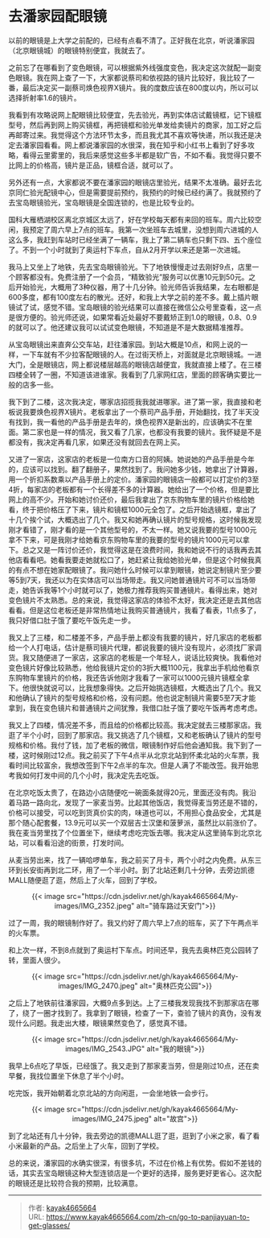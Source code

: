# 去潘家园配眼镜

以前的眼镜是上大学之前配的，已经有点看不清了。正好我在北京，听说潘家园（北京眼镜城）的眼镜特别便宜，我就去了。
<!--more-->

之前忘了在哪看到了变色眼镜，可以根据紫外线强度变色，我决定这次就配一副变色眼镜。我在网上查了一下，大家都说蔡司和依视路的镜片比较好，我比较了一番，最后决定买一副蔡司焕色视界X镜片。我的度数应该在800度以内，所以可以选择折射率1.6的镜片。

我看到有攻略说网上配眼镜比较便宜，先去验光，再到实体店试戴镜框，记下镜框型号，然后再到网上购买镜框，再把镜框和验光单发给卖镜片的商家，加工好之后再邮寄过来。我觉得这个方法环节太多，而且我尤其不喜欢等快递，所以我还是决定去潘家园看看。网上都说潘家园的水很深，我在知乎和小红书上看到了好多攻略，看得云里雾里的，我后来感觉这些多半都是软广告，不如不看。我觉得只要不比网上的价格高，镜片是正品，镜框合适，就可以了。

另外还有一点，大家都说不要在潘家园的眼镜店里验光，结果不太准确。最好去北京同仁验光配镜中心，但是需要提前预约，我预约的时候已经约满了。我就预约了去宝岛眼镜验光，宝岛眼镜是全国连锁的，也是比较专业的。

国科大雁栖湖校区离北京城区太远了，好在学校每天都有来回的班车。周六比较空闲，我预定了周六早上7点的班车。我第一次坐班车去城里，没想到周六进城的人这么多，我赶到车站时已经坐满了一辆车，我上了第二辆车也只剩下四、五个座位了。不到一个小时就到了奥运村下车点，自从2月开学以来还是第一次进城。

我马上又坐上了地铁，先去宝岛眼镜验光。下了地铁慢慢走过去刚好9点，店里一个顾客都没有。免费注册了一个会员，“精致验光”服务可以优惠10元到50元。之后开始验光，大概用了3种仪器，用了十几分钟。验光师告诉我结果，左右眼都是600多度，都有100度左右的散光。还好，和我上大学之前的差不多。戴上插片眼镜试了试，感觉不错。宝岛眼镜的验光结果可以直接在微信公众号里查看，这一点是很方便的。验光师还说，如果常看近处最好不要戴矫正到1.0的眼镜，0.8、0.9的就可以了。他还建议我可以试试变色眼镜，不知道是不是大数据精准推荐。

从宝岛眼镜出来直奔公交车站，赶往潘家园。到站大概是10点，和网上说的一样，一下车就有不少拉客配眼镜的人。在过街天桥上，对面就是北京眼镜城。一进大门，全是眼镜店，网上都说楼层越高的眼镜店越便宜，我就直接上楼了。在三楼四楼全转了一圈，不知道该进谁家。我看到了几家网红店，里面的顾客确实要比一般的店多一些。

我下到了二楼，这次我决定，哪家店招揽我我就进哪家。进了第一家，我直接和老板说我要焕色视界X镜片。老板拿出了一个蔡司产品手册，开始翻找，找了半天没有找到，我一看他的产品手册是去年的，焕色视界X是新出的，应该确实不在里面。第二家也是一样的情况，我又看了几家，也都没有我要的镜片。我怀疑是不是都没有，我决定再看几家，如果还没有就回去在网上买。

又进了一家店，这家店的老板是一位南方口音的阿姨。她说她的产品手册是今年的，应该可以找到。翻了翻册子，果然找到了。我问她多少钱，她拿出了计算器，用一个折扣系数乘以产品手册上的定价。潘家园的眼镜店一般都可以打定价的3至4折，每家店的老板都有一个长得差不多的计算器。她给出了一个价格，但是要比网上的高不少。开始和她讨价还价，最后我拿出了京东购物车里的镜片价格给她看，终于把价格压了下来，镜片和镜框1000元全包了。之后开始选镜框，拿出了十几个挨个试，大概选出了几个。我又和她再确认镜片的型号规格，这时候我发现刚才看错了，刚才看的是一个其他型号的，不太一样。她又说我要的型号1000元拿不下来，可是我刚才给她看京东购物车里的我要的型号的镜片1000元可以拿下。总之又是一阵讨价还价，我觉得这是在浪费时间，我和她说不行的话我再去其他店看看吧。她看我要走她就松口了，她赶紧让我给她验光单，但是这个时候我真的有点不想在她家配眼镜了。我问她什么时候可以拿到眼镜，她说定制镜片至少要等5到7天，我还以为在实体店可以当场带走。我又问她普通镜片可不可以当场带走，她告诉我等1个小时就可以了，她极力推荐我购买普通镜片。看得出来，她对变色镜片不太熟悉。总的来说，我觉得这家店的体验不太好，我决定还是去其他店看看。但是这位老板还是非常热情地让我购买普通镜片，我看了看表，11点多了，我只好借口肚子饿了要吃午饭先走一步。

我又上了三楼，和二楼差不多，产品手册上都没有我要的镜片，好几家店的老板都给一个人打电话，估计是蔡司镜片代理，都说我要的镜片没有现片，必须找厂家调货。我又随便进了一家店，这家店的老板是一个年轻人，说话比较爽快。我看他对变色镜片好像比较熟悉，他给我镜片定价的3折大概1100元，我拿出手机给他看京东购物车里镜片的价格，我还告诉他刚才我看了一家可以1000元镜片镜框全拿下。他很快就说可以，比我想象得快。之后开始挑选镜框，大概选出了几个。我又和他确认了镜片的型号规格和价格，没有问题。他也说定制镜片需要5至7天才能拿到，我在变色镜片和普通镜片之间犹豫，我借口肚子饿了要吃午饭再考虑考虑。

我又上了四楼，情况差不多，而且给的价格都比较高。我决定就去三楼那家店。我逛了半个小时，回到了那家店。我又挑选了几个镜框，又和老板确认了镜片的型号规格和价格。我付了钱，加了老板的微信，眼镜制作好后他会通知我。我下到了一楼，这时候刚过12点。我之前买了下午4点半从北京北站到怀柔北站的火车票，我看时间比较富余，我想改签到下午2点半的车次。但是人满了不能改签。我开始思考我如何打发中间的几个小时，我决定先去吃饭。

在北京吃饭太贵了，在路边小店随便吃一碗面条就得20元，里面还没有肉。我沿着马路一路向北，发现了一家麦当劳。比起其他饭店，我觉得麦当劳还是不错的，价格可以接受，可以吃到货真价实的肉，味道也可以，不用担心食品安全，尤其是那个随心配套餐，13.9元可以买一个双层吉士汉堡和菠萝派，虽然比以前涨价了。我在麦当劳里找了个位置坐下，继续考虑吃完饭去哪。我决定从这里骑车到北京北站，可以看看沿途的街景，打发时间。

从麦当劳出来，找了一辆哈啰单车，我之前买了月卡，两个小时之内免费。从东三环到长安街再到北二环，用了一个半小时。到了北站还剩几十分钟，去旁边凯德MALL随便逛了逛，然后上了火车，回到了学校。

<div align="center">
{{< image src="https://cdn.jsdelivr.net/gh/kayak4665664/My-images/IMG_2352.jpeg" alt="骑车路过天安门">}}
</div>

过了一周，我的眼镜制作好了。我又约好了周六早上7点的班车，买了下午两点半的火车票。

和上次一样，不到8点就到了奥运村下车点。时间还早，我先去奥林匹克公园转了转，里面人很少。

<div align="center">
{{< image src="https://cdn.jsdelivr.net/gh/kayak4665664/My-images/IMG_2470.jpeg" alt="奥林匹克公园">}}
</div>

之后上了地铁前往潘家园，大概9点多到达。上了三楼我发现我找不到那家店在哪了，绕了一圈才找到了。我拿到了眼镜，检查了一下，查验了镜片的真伪，没有发现什么问题。我走出大楼，眼镜果然变色了，感觉真不错。

<div align="center">
{{< image src="https://cdn.jsdelivr.net/gh/kayak4665664/My-images/IMG_2543.JPG" alt="我的眼镜">}}
</div>

我早上6点吃了早饭，已经饿了。我又走到了那家麦当劳，但是刚过10点，还在卖早餐，我找位置坐下休息了半个小时。

吃完饭，我开始朝着北京北站的方向闲逛，一会坐地铁一会步行。

<div align="center">
{{< image src="https://cdn.jsdelivr.net/gh/kayak4665664/My-images/IMG_2475.jpeg" alt="故宫">}}
</div>

到了北站还有几十分钟，我去旁边的凯德MALL逛了逛，逛到了小米之家，看了看小米最新的产品。之后坐上了火车，回到了学校。

总的来说，潘家园的水确实很深，有很多坑，不过在价格上有优势。假如不差钱的话，其实去宝岛眼镜这种大型连锁店是一个更好的选择，服务更好更省心。这次配的眼镜还是比较符合我的预期，比较满意。

---

> 作者: [kayak4665664](https://github.com/kayak4665664)  
> URL: https://www.kayak4665664.com/zh-cn/go-to-panjiayuan-to-get-glasses/  

